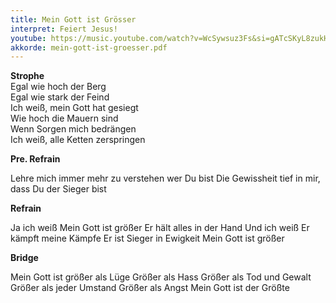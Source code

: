 ```yaml
---
title: Mein Gott ist Grösser
interpret: Feiert Jesus!
youtube: https://music.youtube.com/watch?v=WcSywsuz3Fs&si=gATcSKyL8zukHeM2
akkorde: mein-gott-ist-groesser.pdf
---
```


**Strophe**  
Egal wie hoch der Berg  
Egal wie stark der Feind  
Ich weiß, mein Gott hat gesiegt  
Wie hoch die Mauern sind  
Wenn Sorgen mich bedrängen  
Ich weiß, alle Ketten zerspringen  

**Pre. Refrain**

Lehre mich immer mehr zu verstehen wer Du bist
Die Gewissheit tief in mir, dass Du der Sieger bist

**Refrain**

Ja ich weiß
Mein Gott ist größer
Er hält alles in der Hand
Und ich weiß
Er kämpft meine Kämpfe
Er ist Sieger in Ewigkeit
Mein Gott ist größer

**Bridge**

Mein Gott ist größer als Lüge
Größer als Hass
Größer als Tod und Gewalt
Größer als jeder Umstand
Größer als Angst
Mein Gott ist der Größte
